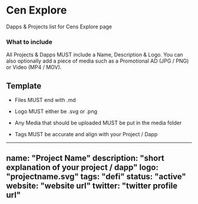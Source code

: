 # Cen Explore
Dapps & Projects list for Cens Explore page

### What to include
All Projects & Dapps MUST include a Name, Description & Logo. You can also optionally add a piece of media such as a Promotional AD (JPG / PNG) or Video (MP4 / MOV).

## Template

* Files MUST end with .md

* Logo MUST either be .svg or .png

* Any Media that should be uploaded MUST be put in the media folder

* Tags MUST be accurate and align with your Project / Dapp

---
name: "Project Name"
description: "short explanation of your project / dapp"
logo: "projectname.svg"
tags: "defi"
status: "active"
website: "website url"
twitter: "twitter profile url"
---
